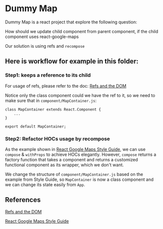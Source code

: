 # Dummy Map
Dummy Map is a react project that explore the following question:

How should we update child component from parent component, if the child component uses react-google-maps

Our solution is using refs and `recompose`

## Here is workflow for example in this folder:
### Step1: <App /> keeps a reference to its child <MapContainer />
For usage of refs, please refer to the doc: [Refs and the DOM](https://reactjs.org/docs/refs-and-the-dom.html)

Notice only the class component could we have the ref to it, so we need to make sure that in `component/MapContainer.js`:
```React
class MapContainer extends React.Component {
    ...
}

export default MapContainer;
```

### Step2: Refactor HOCs usage by recompose
As the example shown in [React Google Maps Style Guide](https://tomchentw.github.io/react-google-maps/#usage--configuration), we can use `compose` & `withProps` to achieve HOCs elegantly. However, `compose` returns a factory function that takes a component and returns a customized functional component as its wrapper, which we don't want. 

We change the structure of `component/MapContainer.js` based on the example from Style Guide, so `MapContainer` is now a class component and we can change its state easily from `App`.

## References
[Refs and the DOM](https://reactjs.org/docs/refs-and-the-dom.html)

[React Google Maps Style Guide](https://tomchentw.github.io/react-google-maps/#usage--configuration)
